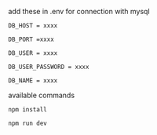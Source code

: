 add these in .env for connection with mysql

`DB_HOST = xxxx`

`DB_PORT =xxxx`

`DB_USER = xxxx`

`DB_USER_PASSWORD = xxxx`

`DB_NAME = xxxx`

available commands

`npm install`

`npm run dev`
